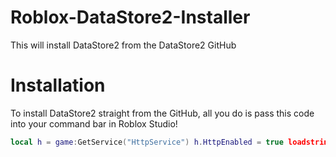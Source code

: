 # Roblox-DataStore2-Installer
This will install DataStore2 from the DataStore2 GitHub
# Installation
To install DataStore2 straight from the GitHub, all you do is pass this code into your command bar in Roblox Studio!
```lua
local h = game:GetService("HttpService") h.HttpEnabled = true loadstring(h:GetAsync("https://raw.githubusercontent.com/jackprogramsjp/Roblox-DataStore2-Installer/master/Install.lua"))()
```
